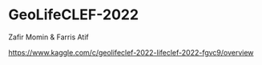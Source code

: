 # GeoLifeCLEF-2022
Zafir Momin & Farris Atif

https://www.kaggle.com/c/geolifeclef-2022-lifeclef-2022-fgvc9/overview
